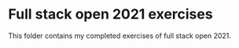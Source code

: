 # Full stack open 2021 exercises
This folder contains my completed exercises of full stack open 2021.
